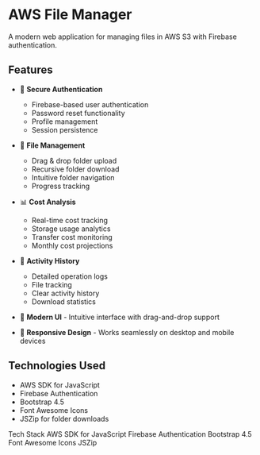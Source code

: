 # AWS File Manager

A modern web application for managing files in AWS S3 with Firebase authentication.


## Features

- 🔐 **Secure Authentication**
  - Firebase-based user authentication
  - Password reset functionality
  - Profile management
  - Session persistence

- 📁 **File Management**
  - Drag & drop folder upload
  - Recursive folder download
  - Intuitive folder navigation
  - Progress tracking

- 📊 **Cost Analysis**
  - Real-time cost tracking
  - Storage usage analytics
  - Transfer cost monitoring 
  - Monthly cost projections

- 📜 **Activity History**
  - Detailed operation logs
  - File tracking
  - Clear activity history
  - Download statistics

- 💫 **Modern UI** - Intuitive interface with drag-and-drop support
- 📱 **Responsive Design** - Works seamlessly on desktop and mobile devices

## Technologies Used

- AWS SDK for JavaScript
- Firebase Authentication
- Bootstrap 4.5
- Font Awesome Icons
- JSZip for folder downloads

Tech Stack
AWS SDK for JavaScript
Firebase Authentication
Bootstrap 4.5
Font Awesome Icons
JSZip
